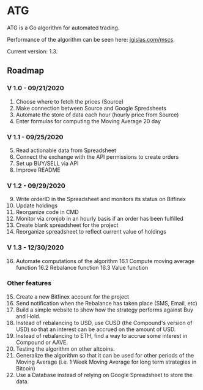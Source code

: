 # ATG

ATG is a Go algorithm for automated trading.

Performance of the algorithm can be seen here: [jgislas.com/mscs](https://jgislas.com/mscs).

Current version: 1.3.

## Roadmap 

### V 1.0 - 09/21/2020
1. Choose where to fetch the prices (Source)
2. Make connection between Source and Google Spredsheets
3. Automate the store of data each hour (hourly price from Source)
4. Enter formulas for computing the Moving Average 20 day

### V 1.1 - 09/25/2020
5. Read actionable data from Spreadsheet
6. Connect the exchange with the API permissions to create orders
7. Set up BUY/SELL via API
8. Improve README

### V 1.2 - 09/29/2020
9. Write orderID in the Spreadsheet and monitors its status on Bitfinex
10. Update holdings
11. Reorganize code in CMD
12. Monitor via cronjob in an hourly basis if an order has been fulfilled
13. Create blank spreadsheet for the project
14. Reorganize spreadsheet to reflect current value of holdings

### V 1.3 - 12/30/2020
16. Automate computations of the algorithm
	16.1 Compute moving average function
	16.2 Rebalance function
	16.3 Value function

### Other features
15. Create a new Bitfinex account for the project
17. Send notification when the Rebalance has taken place (SMS, Email, etc)
18. Build a simple website to show how the strategy performs against Buy and Hold.
19. Instead of rebalancing to USD, use CUSD (the Compound's version of USD) so that an interest can be accrued on the amount of USD.
20. Instead of rebalancing to ETH, find a way to accrue some interest in Compound or AAVE.
21. Testing the algorithm on other altcoins.
22. Generalize the algorithm so that it can be used for other periods of the Moving Average (i.e. 1 Week Moving Average for long term strategies in Bitcoin)
23. Use a Database instead of relying on Google Spreadsheet to store the data.

